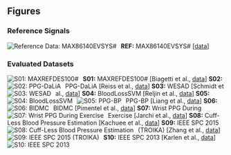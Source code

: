 ## Figures

### Reference Signals
**REF:** MAX86140EVSYS# [<a href="https://ubicomp.eti.uni-siegen.de/home/datasets/data20/index.html.en" target="_blank">data</a>]
<img src="https://github.com/fwolling/PPGraw/blob/main/figures/00_max86140.png" alt="Reference Data: MAX86140EVSYS#" style="float: left; margin-right: 10px;" />

### Evaluated Datasets
**S01:** MAXREFDES100# [Biagetti et al., <a href="https://www.sciencedirect.com/science/article/pii/S2352340919314003" target="_blank">data</a>]
<img src="https://github.com/fwolling/PPGraw/blob/main/figures/01_maxrefdes100.png" alt="S01: MAXREFDES100#" style="float: left; margin-right: 10px;" />
**S02:** PPG-DaLiA [Reiss et al., <a href="https://ubicomp.eti.uni-siegen.de/home/datasets/sensors19/index.html.en" target="_blank">data</a>]
<img src="https://github.com/fwolling/PPGraw/blob/main/figures/02_dalia.png" alt="S02: PPG-DaLiA" style="float: left; margin-right: 10px;" />
**S03:** WESAD [Schmidt et al., <a href="https://ubicomp.eti.uni-siegen.de/home/datasets/icmi18/index.html.en" target="_blank">data</a>]
<img src="https://github.com/fwolling/PPGraw/blob/main/figures/03_wesad.png" alt="S03: WESAD" style="float: left; margin-right: 10px;" />
**S04:** BloodLossSVM [Reljin et al., <a href="https://figshare.com/articles/NR_bloodlosssvm_zip/5594644" target="_blank">data</a>]
<img src="https://github.com/fwolling/PPGraw/blob/main/figures/04_nrblsvm.png" alt="S04: BloodLossSVM" style="float: left; margin-right: 10px;" />
**S05:** PPG-BP [Liang et al., <a href="https://figshare.com/articles/PPG-BP_Database_zip/5459299" target="_blank">data</a>]
<img src="https://github.com/fwolling/PPGraw/blob/main/figures/05_ppgbp.png" alt="S05: PPG-BP" style="float: left; margin-right: 10px;" />
**S06:** BIDMC [Pimentel et al., <a href="https://physionet.org/content/bidmc/1.0.0/" target="_blank">data</a>]
<img src="https://github.com/fwolling/PPGraw/blob/main/figures/06_bidmc.png" alt="S06: BIDMC" style="float: left; margin-right: 10px;" />
**S07:** Wrist PPG During Exercise [Jarchi et al., <a href="https://physionet.org/content/wrist/1.0.0/" target="_blank">data</a>]
<img src="https://github.com/fwolling/PPGraw/blob/main/figures/07_wpde.png" alt="S07: Wrist PPG During Exercise" style="float: left; margin-right: 10px;" />
**S08:** Cuff-Less Blood Pressure Estimation [Kachuee et al., <a href="https://archive.ics.uci.edu/ml/datasets/Cuff-Less+Blood+Pressure+Estimation" target="_blank">data</a>]
<img src="https://github.com/fwolling/PPGraw/blob/main/figures/08_clbpe.png" alt="S08: Cuff-Less Blood Pressure Estimation" style="float: left; margin-right: 10px;" />
**S09:** IEEE SPC 2015 (TROIKA) [Zhang et al., <a href="https://sites.google.com/site/researchbyzhang/ieeespcup2015" target="_blank">data</a>]
<img src="https://github.com/fwolling/PPGraw/blob/main/figures/09_spc2015.png" alt="S09: IEEE SPC 2015 (TROIKA)" style="float: left; margin-right: 10px;" />
**S10:** IEEE SPC 2013 [Karlen et al., <a href="http://www.capnobase.org/index.php?id=857" target="_blank">data</a>]
<img src="https://github.com/fwolling/PPGraw/blob/main/figures/10_spc2013.png" alt="S10: IEEE SPC 2013" style="float: left; margin-right: 10px;" />
